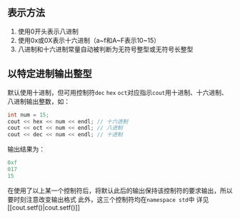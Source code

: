 ## 表示方法

1. 使用0开头表示八进制
2. 使用0x或0X表示十六进制（a~f和A~F表示10~15）
3. 八进制和十六进制常量自动被判断为无符号整型或无符号长整型

## 以特定进制输出整型

默认使用十进制，但可用控制符`dec` `hex` `oct`对应指示`cout`用十进制、十六进制、八进制输出整数，如：
```c++
int num = 15;
cout << hex << num << endl; // 十六进制
cout << oct << num << endl; // 八进制
cout << dec << num << endl; // 十进制
```

输出结果为：
```c++
0xf
017
15
```
在使用了以上某一个控制符后，将默认此后的输出保持该控制符的要求输出，所以要时刻注意改变输出格式
此外，这三个控制符均在`namespace std`中 
详见[[cout.setf()|cout.setf()]]